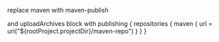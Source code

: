 replace maven with maven-publish

and uploadArchives block with 
publishing {
    repositories {
        maven {
            url = uri("${rootProject.projectDir}/maven-repo")
        }
    }
}